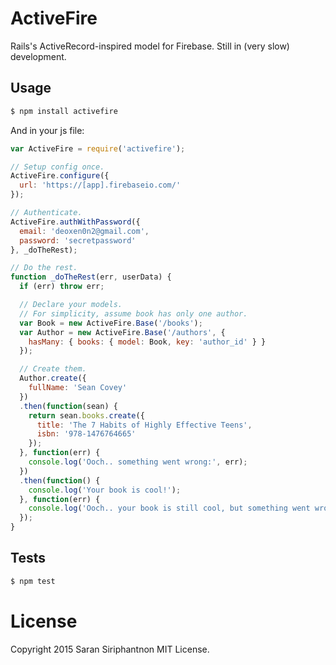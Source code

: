 # ActiveFire
Rails's ActiveRecord-inspired model for Firebase. Still in (very slow) development.

## Usage
```bash
$ npm install activefire
```

And in your js file:
```js
var ActiveFire = require('activefire');

// Setup config once.
ActiveFire.configure({
  url: 'https://[app].firebaseio.com/'
});

// Authenticate.
ActiveFire.authWithPassword({
  email: 'deoxen0n2@gmail.com',
  password: 'secretpassword'
}, _doTheRest);

// Do the rest.
function _doTheRest(err, userData) {
  if (err) throw err;

  // Declare your models.
  // For simplicity, assume book has only one author.
  var Book = new ActiveFire.Base('/books');
  var Author = new ActiveFire.Base('/authors', {
    hasMany: { books: { model: Book, key: 'author_id' } }
  });

  // Create them.
  Author.create({
    fullName: 'Sean Covey'
  })
  .then(function(sean) {
    return sean.books.create({
      title: 'The 7 Habits of Highly Effective Teens',
      isbn: '978-1476764665'
    });
  }, function(err) {
    console.log('Ooch.. something went wrong:', err);
  })
  .then(function() {
    console.log('Your book is cool!');
  }, function(err) {
    console.log('Ooch.. your book is still cool, but something went wrong:', err);
  });
}
```

## Tests
```bash
$ npm test
```

# License
Copyright 2015 Saran Siriphantnon MIT License.
